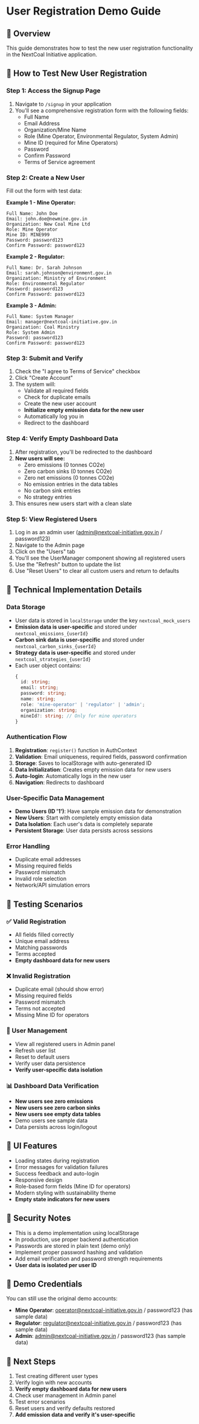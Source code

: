 # User Registration Demo Guide

## 🎯 Overview

This guide demonstrates how to test the new user registration functionality in the NextCoal Initiative application.

## 🚀 How to Test New User Registration

### Step 1: Access the Signup Page

1. Navigate to `/signup` in your application
2. You'll see a comprehensive registration form with the following fields:
   - Full Name
   - Email Address
   - Organization/Mine Name
   - Role (Mine Operator, Environmental Regulator, System Admin)
   - Mine ID (required for Mine Operators)
   - Password
   - Confirm Password
   - Terms of Service agreement

### Step 2: Create a New User

Fill out the form with test data:

**Example 1 - Mine Operator:**

```
Full Name: John Doe
Email: john.doe@newmine.gov.in
Organization: New Coal Mine Ltd
Role: Mine Operator
Mine ID: MINE999
Password: password123
Confirm Password: password123
```

**Example 2 - Regulator:**

```
Full Name: Dr. Sarah Johnson
Email: sarah.johnson@environment.gov.in
Organization: Ministry of Environment
Role: Environmental Regulator
Password: password123
Confirm Password: password123
```

**Example 3 - Admin:**

```
Full Name: System Manager
Email: manager@nextcoal-initiative.gov.in
Organization: Coal Ministry
Role: System Admin
Password: password123
Confirm Password: password123
```

### Step 3: Submit and Verify

1. Check the "I agree to Terms of Service" checkbox
2. Click "Create Account"
3. The system will:
   - Validate all required fields
   - Check for duplicate emails
   - Create the new user account
   - **Initialize empty emission data for the new user**
   - Automatically log you in
   - Redirect to the dashboard

### Step 4: Verify Empty Dashboard Data

1. After registration, you'll be redirected to the dashboard
2. **New users will see:**
   - Zero emissions (0 tonnes CO2e)
   - Zero carbon sinks (0 tonnes CO2e)
   - Zero net emissions (0 tonnes CO2e)
   - No emission entries in the data tables
   - No carbon sink entries
   - No strategy entries
3. This ensures new users start with a clean slate

### Step 5: View Registered Users

1. Log in as an admin user (admin@nextcoal-initiative.gov.in / password123)
2. Navigate to the Admin page
3. Click on the "Users" tab
4. You'll see the UserManager component showing all registered users
5. Use the "Refresh" button to update the list
6. Use "Reset Users" to clear all custom users and return to defaults

## 🔧 Technical Implementation Details

### Data Storage

- User data is stored in `localStorage` under the key `nextcoal_mock_users`
- **Emission data is user-specific** and stored under `nextcoal_emissions_{userId}`
- **Carbon sink data is user-specific** and stored under `nextcoal_carbon_sinks_{userId}`
- **Strategy data is user-specific** and stored under `nextcoal_strategies_{userId}`
- Each user object contains:
  ```typescript
  {
    id: string;
    email: string;
    password: string;
    name: string;
    role: 'mine-operator' | 'regulator' | 'admin';
    organization: string;
    mineId?: string; // Only for mine operators
  }
  ```

### Authentication Flow

1. **Registration**: `register()` function in AuthContext
2. **Validation**: Email uniqueness, required fields, password confirmation
3. **Storage**: Saves to localStorage with auto-generated ID
4. **Data Initialization**: Creates empty emission data for new users
5. **Auto-login**: Automatically logs in the new user
6. **Navigation**: Redirects to dashboard

### User-Specific Data Management

- **Demo Users (ID '1')**: Have sample emission data for demonstration
- **New Users**: Start with completely empty emission data
- **Data Isolation**: Each user's data is completely separate
- **Persistent Storage**: User data persists across sessions

### Error Handling

- Duplicate email addresses
- Missing required fields
- Password mismatch
- Invalid role selection
- Network/API simulation errors

## 🧪 Testing Scenarios

### ✅ Valid Registration

- All fields filled correctly
- Unique email address
- Matching passwords
- Terms accepted
- **Empty dashboard data for new users**

### ❌ Invalid Registration

- Duplicate email (should show error)
- Missing required fields
- Password mismatch
- Terms not accepted
- Missing Mine ID for operators

### 🔄 User Management

- View all registered users in Admin panel
- Refresh user list
- Reset to default users
- Verify user data persistence
- **Verify user-specific data isolation**

### 📊 Dashboard Data Verification

- **New users see zero emissions**
- **New users see zero carbon sinks**
- **New users see empty data tables**
- Demo users see sample data
- Data persists across login/logout

## 🎨 UI Features

- Loading states during registration
- Error messages for validation failures
- Success feedback and auto-login
- Responsive design
- Role-based form fields (Mine ID for operators)
- Modern styling with sustainability theme
- **Empty state indicators for new users**

## 🔐 Security Notes

- This is a demo implementation using localStorage
- In production, use proper backend authentication
- Passwords are stored in plain text (demo only)
- Implement proper password hashing and validation
- Add email verification and password strength requirements
- **User data is isolated per user ID**

## 📱 Demo Credentials

You can still use the original demo accounts:

- **Mine Operator**: operator@nextcoal-initiative.gov.in / password123 (has sample data)
- **Regulator**: regulator@nextcoal-initiative.gov.in / password123 (has sample data)
- **Admin**: admin@nextcoal-initiative.gov.in / password123 (has sample data)

## 🚀 Next Steps

1. Test creating different user types
2. Verify login with new accounts
3. **Verify empty dashboard data for new users**
4. Check user management in Admin panel
5. Test error scenarios
6. Reset users and verify defaults restored
7. **Add emission data and verify it's user-specific**
